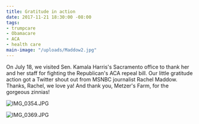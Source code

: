 ```yaml
---
title: Gratitude in action
date: 2017-11-21 18:30:00 -08:00
tags:
- trumpcare
- Obamacare
- ACA
- health care
main-image: "/uploads/Maddow2.jpg"
---
```


On July 18, we visited Sen. Kamala Harris's Sacramento office to thank her and her staff for fighting the Republican's ACA repeal bill. Our little gratitude action got a Twitter shout out from MSNBC journalist Rachel Maddow. Thanks, Rachel, we love ya! And thank you, Metzer's Farm, for the gorgeous zinnias!

![IMG_0354.JPG](/uploads/IMG_0354.JPG)

![IMG_0369.JPG](/uploads/IMG_0369.JPG)